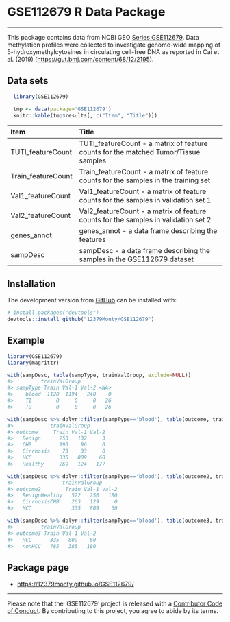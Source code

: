 GSE112679 R Data Package
================

-----

<!-- README.md is generated from README.Rmd. Please edit that file -->

This package contains data from NCBI GEO [Series
GSE112679](https://www.ncbi.nlm.nih.gov/geo/query/acc.cgi?acc=GSE112679).
Data methylation profiles were collected to investigate genome-wide
mapping of 5-hydroxymethylcytosines in circulating cell-free DNA as
reported in Cai et al. (2019)
(<https://gut.bmj.com/content/68/12/2195>).

<!-- [@Cai:2019aa] pandoc citations dont work on github (github_document?) -->

## Data sets

``` r
  library(GSE112679)

  tmp <- data(package='GSE112679')
  knitr::kable(tmp$results[, c("Item", "Title")])
```

| Item                | Title                                                                                |
| :------------------ | :----------------------------------------------------------------------------------- |
| TUTI\_featureCount  | TUTI\_featureCount - a matrix of feature counts for the matched Tumor/Tissue samples |
| Train\_featureCount | Train\_featureCount - a matrix of feature counts for the samples in the training set |
| Val1\_featureCount  | Val1\_featureCount - a matrix of feature counts for the samples in validation set 1  |
| Val2\_featureCount  | Val2\_featureCount - a matrix of feature counts for the samples in validation set 2  |
| genes\_annot        | genes\_annot - a data frame describing the features                                  |
| sampDesc            | sampDesc - a data frame describing the samples in the GSE112679 dataset              |

## Installation

The development version from [GitHub](https://github.com/) can be
installed with:

``` r
# install.packages("devtools")
devtools::install_github("12379Monty/GSE112679")
```

## Example

``` r
library(GSE112679)
library(magrittr)

with(sampDesc, table(sampType, trainValGroup, exclude=NULL))
#>         trainValGroup
#> sampType Train Val-1 Val-2 <NA>
#>    blood  1120  1194   240    0
#>    TI        0     0     0   26
#>    TU        0     0     0   26

with(sampDesc %>% dplyr::filter(sampType=='blood'), table(outcome, trainValGroup, exclude=NULL))
#>            trainValGroup
#> outcome     Train Val-1 Val-2
#>   Benign      253   132     3
#>   CHB         190    96     0
#>   Cirrhosis    73    33     0
#>   HCC         335   809    60
#>   Healthy     269   124   177

with(sampDesc %>% dplyr::filter(sampType=='blood'), table(outcome2, trainValGroup, exclude=NULL))
#>                trainValGroup
#> outcome2        Train Val-1 Val-2
#>   BenignHealthy   522   256   180
#>   CirrhosisCHB    263   129     0
#>   HCC             335   809    60

with(sampDesc %>% dplyr::filter(sampType=='blood'), table(outcome3, trainValGroup, exclude=NULL))
#>         trainValGroup
#> outcome3 Train Val-1 Val-2
#>   HCC      335   809    60
#>   nonHCC   785   385   180
```

## Package page

  - <https://12379monty.github.io/GSE112679/>

<!-- DOESNT WORK WITH GITHUB
## References
<div id="refs"></div>
-->

-----

Please note that the ‘GSE112679’ project is released with a [Contributor
Code of Conduct](.github/CODE_OF_CONDUCT.md). By contributing to this
project, you agree to abide by its terms.

<!--

Rscript -e "rmarkdown::render('README.Rmd')"

# nohup Rscript -e "rmarkdown::render('README.Rmd')" > README.log  &


-->
